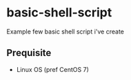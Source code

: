 # basic-shell-script

Example few basic shell script i've create

## Prequisite

- Linux OS (pref CentOS 7)
